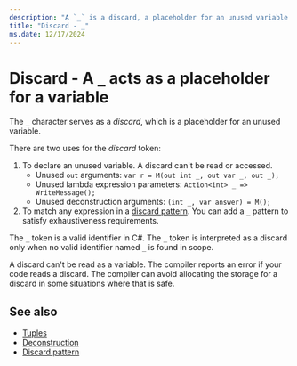 ```yaml
---
description: "A `_` is a discard, a placeholder for an unused variable in an expression"
title: "Discard - _"
ms.date: 12/17/2024
---
```

# Discard - A `_` acts as a placeholder for a variable

The `_` character serves as a *discard*, which is a placeholder for an unused variable.

There are two uses for the *discard* token:

1. To declare an unused variable. A discard can't be read or accessed.
   - Unused `out` arguments: `var r = M(out int _, out var _, out _);`
   - Unused lambda expression parameters: `Action<int> _ => WriteMessage();`
   - Unused deconstruction arguments: `(int _, var answer) = M();`
1. To match any expression in a [discard pattern](../operators/patterns.md#discard-pattern). You can add a `_` pattern to satisfy exhaustiveness requirements.

The `_` token is a valid identifier in C#. The `_` token is interpreted as a discard only when no valid identifier named `_` is found in scope.

A discard can't be read as a variable. The compiler reports an error if your code reads a discard. The compiler can avoid allocating the storage for a discard in some situations where that is safe.

## See also

- [Tuples](../builtin-types/value-tuples.md)
- [Deconstruction](../tokens/discard.md)
- [Discard pattern](../operators/patterns.md#discard-pattern)
